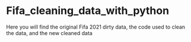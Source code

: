 # Fifa_cleaning_data_with_python
Here you will find the original Fifa 2021 dirty data, the code used to clean the data, and the new cleaned data
